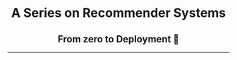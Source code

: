 <h1 align="center"> 
 A Series on Recommender Systems  
</h1>


<h2 align="center"> 
 From zero to Deployment 🚀 
</h2>


---
